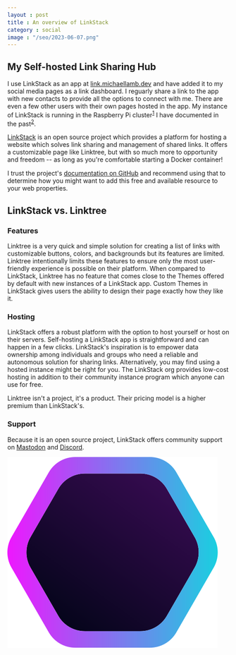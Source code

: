 ```yaml
---
layout : post
title : An overview of LinkStack
category : social
image : "/seo/2023-06-07.png"
---
```


## My Self-hosted Link Sharing Hub

I use LinkStack as an app at [link.michaellamb.dev][linkstack-app] and have added it to my social media pages as a link dashboard. I reguarly share a link to the app with new contacts to provide all the options to connect with me. There are even a few other users with their own pages hosted in the app. My instance of LinkStack is running in the Raspberry Pi cluster<sup>[1][1]</sup> I have documented in the past<sup>[2][2]</sup>.

[LinkStack][linkstack] is an open source project which provides a platform for hosting a website which solves link sharing and management of shared links. It offers a customizable page like Linktree, but with so much more to opportunity and freedom -- as long as you're comfortable starting a Docker container!

I trust the project's [documentation on GitHub][linkstack-repo] and recommend using that to determine how you might want to add this free and available resource to your web properties.

## LinkStack vs. Linktree

### Features

Linktree is a very quick and simple solution for creating a list of links with customizable buttons, colors, and backgrounds but its features are limited. Linktree intentionally limits these features to ensure only the most user-friendly experience is possible on their platform. When compared to LinkStack, Linktree has no feature that comes close to the Themes offered by default with new instances of a LinkStack app. Custom Themes in LinkStack gives users the ability to design their page exactly how they like it.

### Hosting

LinkStack offers a robust platform with the option to host yourself or host on their servers. Self-hosting a LinkStack app is straightforward and can happen in a few clicks. LinkStack's inspiration is to empower data ownership among individuals and groups who need a reliable and autonomous solution for sharing links. Alternatively, you may find using a hosted instance might be right for you. The LinkStack org provides low-cost hosting in addition to their community instance program which anyone can use for free.

Linktree isn't a project, it's a product. Their pricing model is a higher premium than LinkStack's.

### Support

Because it is an open source project, LinkStack offers community support on [Mastodon][linkstack-mastodon] and [Discord][linkstack-discord].

![linkstack animated logo](https://raw.githubusercontent.com/LinkStackOrg/branding/main/logo/svg/logo_animated.svg)

[1]:https://michaellamb.dev/cluster-computing/2021/03/25/cluster-computing.html
[2]:https://michaellamb.dev/cluster-computing/2021/03/26/cluster-update.html
[linkstack-app]:https://link.michaellamb.dev
[linkstack]:https://linkstack.org/
[linkstack-repo]:https://github.com/LinkStackOrg/LinkStack
[linkstack-discord]:https://discord.com/invite/MwEYK73erE/
[linkstack-mastodon]:https://mstdn.social/@linkstack
